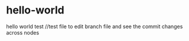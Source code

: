 # hello-world
hello world test
//test file to edit branch file and see the commit changes across nodes
